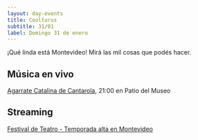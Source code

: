 ```yaml
---
layout: day-events
title: Coolturus
subtitle: 31/01
label: Domingo 31 de enero
---
```

¡Qué linda está Montevideo! Mirá las mil cosas que podés hacer.

## Música en vivo

[Agarrate Catalina de Cantarola](https://www.instagram.com/saladelmuseo/), 21:00 en Patio del Museo

## Streaming

[Festival de Teatro - Temporada alta en Montevideo](https://salaverdi.montevideo.gub.uy/teatro/temporada-2021-estela-medina-0/festival-temporada-alta-de-girona-2021)
